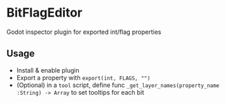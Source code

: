 # BitFlagEditor
Godot inspector plugin for exported int/flag properties

## Usage
- Install & enable plugin
- Export a property with `export(int, FLAGS, "")`
- (Optional) in a `tool` script, define func `_get_layer_names(property_name :String) -> Array` to set tooltips for each bit
